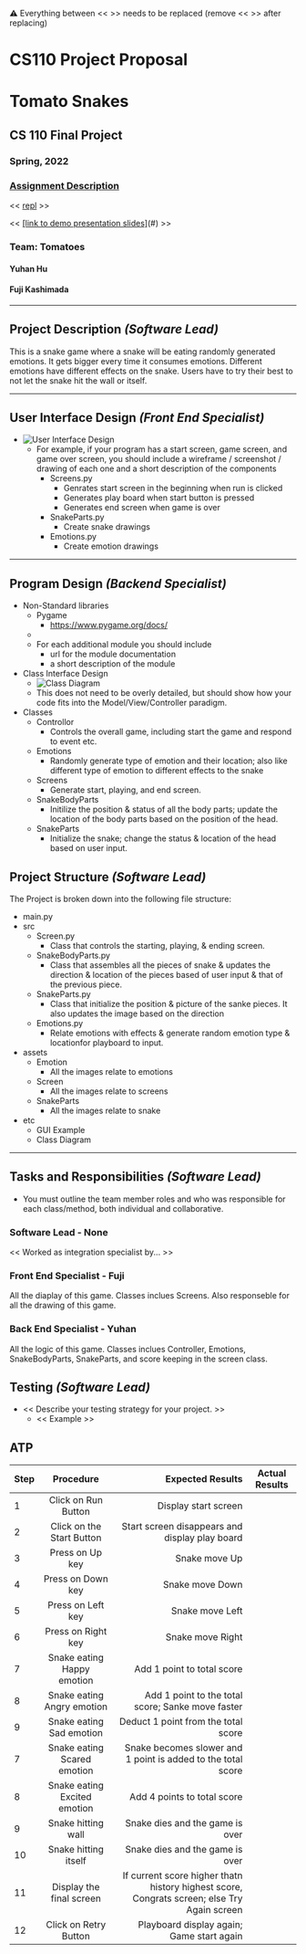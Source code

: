 :warning: Everything between << >> needs to be replaced (remove << >> after replacing)
# CS110 Project Proposal
# Tomato Snakes
## CS 110 Final Project
### Spring, 2022
### [Assignment Description](https://docs.google.com/document/d/1H4R6yLL7som1lglyXWZ04RvTp_RvRFCCBn6sqv-82ps/edit#)

<< [repl](#) >>

<< [[link to demo presentation slides]](https://docs.google.com/presentation/d/1wEoLZi4BBrbQxKLEegGhk7z3Ufgi07y9g8fegxtoLoQ/edit#slide=id.p)(#) >>

### Team: Tomatoes
#### Yuhan Hu
#### Fuji Kashimada

***

## Project Description *(Software Lead)*

This is a snake game where a snake will be eating randomly generated emotions. It gets bigger every time it consumes emotions. Different emotions have different effects on the snake. Users have to try their best to not let the snake hit the wall or itself.

***    

## User Interface Design *(Front End Specialist)*

* ![User Interface Design](etc/DrawingDraft.jpg)
  * For example, if your program has a start screen, game screen, and game over screen, you should include a wireframe / screenshot / drawing of each one and a short description of the components
    * Screens.py
      * Genrates start screen in the beginning when run is clicked
      * Generates play board when start button is pressed
      * Generates end screen when game is over
    * SnakeParts.py
      * Create snake drawings 
    * Emotions.py
      * Create emotion drawings

***        

## Program Design *(Backend Specialist)*

* Non-Standard libraries
    * Pygame
      * https://www.pygame.org/docs/
    * 
    * For each additional module you should include
        * url for the module documentation
        * a short description of the module
* Class Interface Design
    * ![Class Diagram](etc/ClassDiagram.jpg)
    * This does not need to be overly detailed, but should show how your code fits into the Model/View/Controller paradigm.
* Classes
    * Controllor
      * Controls the overall game, including start the game and respond to event etc.
    * Emotions
      * Randomly generate type of emotion and their location; also like different type of emotion to different effects to the snake
    * Screens
      * Generate start, playing, and end screen.
    * SnakeBodyParts
      * Initilize the position & status of all the body parts; update the location of the body parts based on the position of the head.
    * SnakeParts
      * Initialize the snake; change the status & location of the head based on user input.

## Project Structure *(Software Lead)*

The Project is broken down into the following file structure:
* main.py
* src
    * Screen.py
      * Class that controls the starting, playing, & ending screen.
    * SnakeBodyParts.py
      * Class that assembles all the pieces of snake & updates the direction & location of the pieces based of user input & that of the previous piece.
    * SnakeParts.py
      * Class that initialize the position & picture of the sanke pieces. It also updates the image based on the direction
    * Emotions.py
      * Relate emotions with effects & generate random emotion type & locationfor playboard to input.
* assets
    * Emotion
      * All the images relate to emotions
    * Screen
      * All the images relate to screens
    * SnakeParts
      * All the images relate to snake
* etc
    * GUI Example
    * Class Diagram

***

## Tasks and Responsibilities *(Software Lead)*

   * You must outline the team member roles and who was responsible for each class/method, both individual and collaborative.

### Software Lead - None

<< Worked as integration specialist by... >>

### Front End Specialist - Fuji

All the diaplay of this game. Classes inclues Screens. Also responseble for all the drawing of this game.

### Back End Specialist -  Yuhan 

All the logic of this game. Classes inclues Controller, Emotions, SnakeBodyParts, SnakeParts, and score keeping in the screen class.

## Testing *(Software Lead)*

* << Describe your testing strategy for your project. >>
    * << Example >>

## ATP

| Step                  | Procedure     | Expected Results  | Actual Results |
| ----------------------|:-------------:| -----------------:| -------------- |
|  1  | Click on Run Button  | Display start screen  |          |
|  2  | Click on the Start Button | Start screen disappears and display play board |                 |
|  3  | Press on Up key | Snake move Up  |          |
|  4  | Press on Down key  | Snake move Down  |          |
|  5  | Press on Left key | Snake move Left  |          |
|  6  | Press on Right key | Snake move Right  |          |
|  7  | Snake eating Happy emotion  | Add 1 point to total score  |          |
|  8  | Snake eating Angry emotion  | Add 1 point to the total score; Sanke move faster  |          |
|  9  | Snake eating Sad emotion  | Deduct 1 point from the total score   |          |
|  7  | Snake eating Scared emotion  | Snake becomes slower and 1 point is added to the total score  |          |
|  8  | Snake eating Excited emotion  | Add 4 points to total score  |          |
|  9  | Snake hitting wall | Snake dies and the game is over  |          |
|  10  | Snake hitting itself | Snake dies and the game is over  |          |
|  11  | Display the final screen | If current score higher thatn history highest score, Congrats screen; else Try Again screen |          |
|  12  | Click on Retry Button  | Playboard display again; Game start again  |          |
